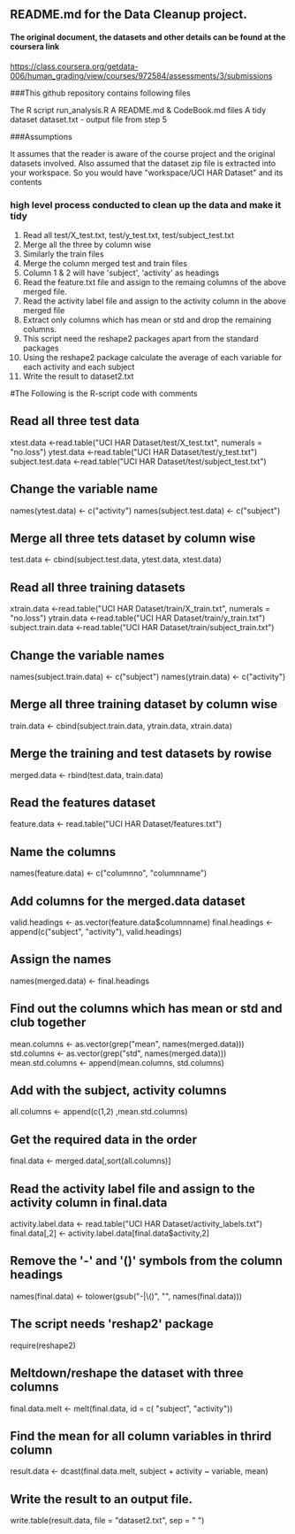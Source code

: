 ## README.md for the Data Cleanup project. 

#### The original document, the datasets and other details can be found at the coursera link

https://class.coursera.org/getdata-006/human_grading/view/courses/972584/assessments/3/submissions

###This github repository contains following files

The R script run_analysis.R
A README.md & CodeBook.md files
A tidy dataset dataset.txt - output file from step 5

###Assumptions

It assumes that the reader is aware of the course project and the original datasets involved.
Also assumed that the dataset zip file is extracted into your workspace. So you would have "workspace/UCI HAR Dataset" and its contents

### high level process conducted to clean up the data and make it tidy
1. Read all test/X_test.txt,  test/y_test.txt, test/subject_test.txt
2. Merge all the three by column wise
3. Similarly the train files
4. Merge the column merged test and train files
5. Column 1 & 2 will have 'subject', 'activity' as headings
6. Read the feature.txt file and assign to the remaing columns of the above merged file.
7. Read the activity label file and assign to the activity column in the above merged file
8. Extract only columns which has mean or std and drop the remaining columns.
9. This script need the reshape2 packages apart from the standard packages
10. Using the reshape2 package calculate the average of each variable for each activity and each subject
11. Write the result to dataset2.txt

#The Following is the R-script code with comments

## Read all three test data
xtest.data <-read.table("UCI HAR Dataset/test/X_test.txt", numerals = "no.loss")
ytest.data <-read.table("UCI HAR Dataset/test/y_test.txt")
subject.test.data <-read.table("UCI HAR Dataset/test/subject_test.txt")

## Change the variable name
names(ytest.data) <- c("activity")
names(subject.test.data) <- c("subject")

## Merge all three tets dataset by column wise
test.data <- cbind(subject.test.data, ytest.data, xtest.data)

## Read all three training datasets
xtrain.data <-read.table("UCI HAR Dataset/train/X_train.txt", numerals = "no.loss")
ytrain.data <-read.table("UCI HAR Dataset/train/y_train.txt")
subject.train.data <-read.table("UCI HAR Dataset/train/subject_train.txt")

## Change the variable names
names(subject.train.data) <- c("subject")
names(ytrain.data) <- c("activity")

## Merge all three training dataset by column wise
train.data <- cbind(subject.train.data, ytrain.data, xtrain.data)

## Merge the training and test datasets by rowise
merged.data <- rbind(test.data, train.data)

## Read the features dataset
feature.data <- read.table("UCI HAR Dataset/features.txt")

## Name the columns
names(feature.data) <- c("columnno", "columnname")

## Add columns for the merged.data dataset
valid.headings <- as.vector(feature.data$columnname)
final.headings <- append(c("subject", "activity"), valid.headings)

## Assign the names 
names(merged.data) <- final.headings

## Find out the columns which has mean or std and club together
mean.columns <- as.vector(grep("mean", names(merged.data)))
std.columns <- as.vector(grep("std", names(merged.data)))
mean.std.columns <- append(mean.columns, std.columns)

## Add with the subject, activity columns
all.columns <- append(c(1,2) ,mean.std.columns)

## Get the required data in the order
final.data <- merged.data[,sort(all.columns)]

## Read the activity label file and assign to the activity column in final.data
activity.label.data <- read.table("UCI HAR Dataset/activity_labels.txt")
final.data[,2] <- activity.label.data[final.data$activity,2]

## Remove the '-' and '()' symbols from the column headings
names(final.data) <- tolower(gsub("-|\\()", "", names(final.data)))

## The script needs 'reshap2' package
require(reshape2)

## Meltdown/reshape the dataset with three columns
final.data.melt <- melt(final.data, id = c( "subject", "activity"))

## Find the mean for all column variables in thrird column
result.data <- dcast(final.data.melt, subject + activity ~ variable, mean)

## Write the result to an output file.
write.table(result.data, file = "dataset2.txt", sep = " ")
